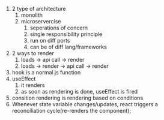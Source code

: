 1. 2 type of architecture
   1. monolith
   2. microservercise
      1. seperations of concern
      2. single responsibility principle
      3. run on diff ports
      4. can be of diff lang/frameworks
2. 2 ways to render
   1. loads → api call → render
   2. loads → render → api call → render
3. hook is a normal js function
4. useEffect
   1. it renders
   2. as soon as rendering is done, useEffect is fired
5. consition rendering is rendering based on conditions
6. Whenever state variable changes/updates, react triggers a reconciliation cycle(re-renders the component);
